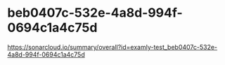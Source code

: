 # beb0407c-532e-4a8d-994f-0694c1a4c75d
https://sonarcloud.io/summary/overall?id=examly-test_beb0407c-532e-4a8d-994f-0694c1a4c75d
